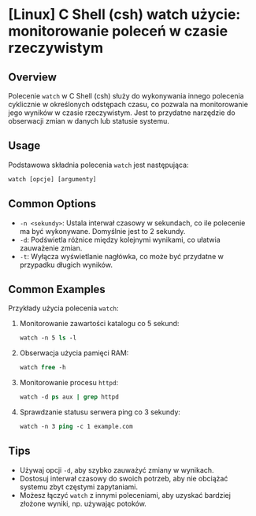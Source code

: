# [Linux] C Shell (csh) watch użycie: monitorowanie poleceń w czasie rzeczywistym

## Overview
Polecenie `watch` w C Shell (csh) służy do wykonywania innego polecenia cyklicznie w określonych odstępach czasu, co pozwala na monitorowanie jego wyników w czasie rzeczywistym. Jest to przydatne narzędzie do obserwacji zmian w danych lub statusie systemu.

## Usage
Podstawowa składnia polecenia `watch` jest następująca:

```csh
watch [opcje] [argumenty]
```

## Common Options
- `-n <sekundy>`: Ustala interwał czasowy w sekundach, co ile polecenie ma być wykonywane. Domyślnie jest to 2 sekundy.
- `-d`: Podświetla różnice między kolejnymi wynikami, co ułatwia zauważenie zmian.
- `-t`: Wyłącza wyświetlanie nagłówka, co może być przydatne w przypadku długich wyników.

## Common Examples
Przykłady użycia polecenia `watch`:

1. Monitorowanie zawartości katalogu co 5 sekund:
   ```csh
   watch -n 5 ls -l
   ```

2. Obserwacja użycia pamięci RAM:
   ```csh
   watch free -h
   ```

3. Monitorowanie procesu `httpd`:
   ```csh
   watch -d ps aux | grep httpd
   ```

4. Sprawdzanie statusu serwera ping co 3 sekundy:
   ```csh
   watch -n 3 ping -c 1 example.com
   ```

## Tips
- Używaj opcji `-d`, aby szybko zauważyć zmiany w wynikach.
- Dostosuj interwał czasowy do swoich potrzeb, aby nie obciążać systemu zbyt częstymi zapytaniami.
- Możesz łączyć `watch` z innymi poleceniami, aby uzyskać bardziej złożone wyniki, np. używając potoków.